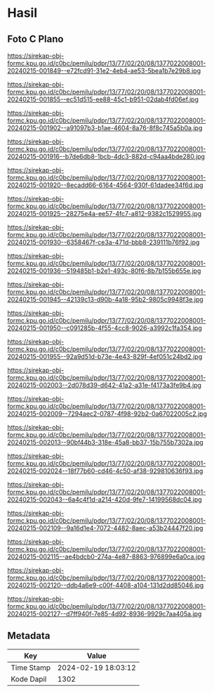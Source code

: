# Hasil

## Foto C Plano

https://sirekap-obj-formc.kpu.go.id/c0bc/pemilu/pdpr/13/77/02/20/08/1377022008001-20240215-001849--e72fcd91-31e2-4eb4-ae53-5bea1b7e29b8.jpg

https://sirekap-obj-formc.kpu.go.id/c0bc/pemilu/pdpr/13/77/02/20/08/1377022008001-20240215-001855--ec51d515-ee88-45c1-b951-02dab4fd06ef.jpg

https://sirekap-obj-formc.kpu.go.id/c0bc/pemilu/pdpr/13/77/02/20/08/1377022008001-20240215-001902--a91097b3-b1ae-4604-8a76-8f8c745a5b0a.jpg

https://sirekap-obj-formc.kpu.go.id/c0bc/pemilu/pdpr/13/77/02/20/08/1377022008001-20240215-001916--b7de6db8-1bcb-4dc3-882d-c94aa4bde280.jpg

https://sirekap-obj-formc.kpu.go.id/c0bc/pemilu/pdpr/13/77/02/20/08/1377022008001-20240215-001920--8ecadd66-6164-4564-930f-61dadee34f6d.jpg

https://sirekap-obj-formc.kpu.go.id/c0bc/pemilu/pdpr/13/77/02/20/08/1377022008001-20240215-001925--28275e4a-ee57-4fc7-a812-9382c1529955.jpg

https://sirekap-obj-formc.kpu.go.id/c0bc/pemilu/pdpr/13/77/02/20/08/1377022008001-20240215-001930--6358467f-ce3a-471d-bbb8-239111b76f92.jpg

https://sirekap-obj-formc.kpu.go.id/c0bc/pemilu/pdpr/13/77/02/20/08/1377022008001-20240215-001936--519485b1-b2e1-493c-80f6-8b7b155b655e.jpg

https://sirekap-obj-formc.kpu.go.id/c0bc/pemilu/pdpr/13/77/02/20/08/1377022008001-20240215-001945--42139c13-d90b-4a18-95b2-9805c9948f3e.jpg

https://sirekap-obj-formc.kpu.go.id/c0bc/pemilu/pdpr/13/77/02/20/08/1377022008001-20240215-001950--c091285b-4f55-4cc8-9026-a3992c1fa354.jpg

https://sirekap-obj-formc.kpu.go.id/c0bc/pemilu/pdpr/13/77/02/20/08/1377022008001-20240215-001955--92a9d51d-b73e-4e43-829f-4ef051c24bd2.jpg

https://sirekap-obj-formc.kpu.go.id/c0bc/pemilu/pdpr/13/77/02/20/08/1377022008001-20240215-002003--2d078d39-d642-41a2-a31e-f4173a3fe9b4.jpg

https://sirekap-obj-formc.kpu.go.id/c0bc/pemilu/pdpr/13/77/02/20/08/1377022008001-20240215-002009--7294aec2-0787-4f98-92b2-0a67022005c2.jpg

https://sirekap-obj-formc.kpu.go.id/c0bc/pemilu/pdpr/13/77/02/20/08/1377022008001-20240215-002013--90bf44b3-318e-45a8-bb37-15b755b7302a.jpg

https://sirekap-obj-formc.kpu.go.id/c0bc/pemilu/pdpr/13/77/02/20/08/1377022008001-20240215-002024--18f77b60-cd46-4c50-af38-929810636f93.jpg

https://sirekap-obj-formc.kpu.go.id/c0bc/pemilu/pdpr/13/77/02/20/08/1377022008001-20240215-002043--6a4c4f1d-a214-420d-9fe7-14199568dc04.jpg

https://sirekap-obj-formc.kpu.go.id/c0bc/pemilu/pdpr/13/77/02/20/08/1377022008001-20240215-002109--9a16d1e4-7072-4482-8aec-a53b24447f20.jpg

https://sirekap-obj-formc.kpu.go.id/c0bc/pemilu/pdpr/13/77/02/20/08/1377022008001-20240215-002115--ae4bdcb0-274a-4e87-8863-976899e6a0ca.jpg

https://sirekap-obj-formc.kpu.go.id/c0bc/pemilu/pdpr/13/77/02/20/08/1377022008001-20240215-002120--ddb4a6e9-c00f-4408-a104-131d2dd85046.jpg

https://sirekap-obj-formc.kpu.go.id/c0bc/pemilu/pdpr/13/77/02/20/08/1377022008001-20240215-002127--d7ff940f-7e85-4d92-8936-9929c7aa405a.jpg


## Metadata

| Key        | Value               |
| ---------- | ------------------- |
| Time Stamp | 2024-02-19 18:03:12 |
| Kode Dapil | 1302                |



